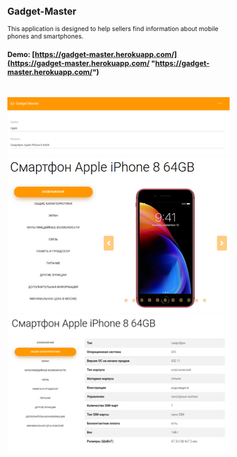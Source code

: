 ## Gadget-Master

This application is designed to help sellers find information about mobile phones and smartphones.

### Demo: [https://gadget-master.herokuapp.com/](https://gadget-master.herokuapp.com/ "https://gadget-master.herokuapp.com/")
<br />

![](./demo/1.png)
![](./demo/2.png)
![](./demo/3.png)
